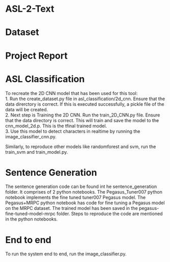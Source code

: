 # ASL-2-Text
<h1>Dataset</h1>
<h1>Project Report</h1>
<h1> ASL Classification</h1>
To recreate the 2D CNN model that has been used for this tool:<br>
1. Run the create_dataset.py file in asl_classification/2d_cnn. Ensure that the data direrctory is correct. If this is executed successfully, a pickle file of the data will be created. <br>
2. Next step is Training the 2D CNN. Run the train_2D_CNN.py file. Ensure that the data directory is correct. This will train and save the model to the cnn_model_2d.p. This is the tfinal trained model. <br>
3. Use this model to detect characters in realtime by running the image_classifier_cnn.py.<br>

Similarly, to reproduce other models like randomforest and svm, run the train_svm and train_model.py.
<h1>Sentence Generation</h1>
The sentence generation code can be found int he sentence_generation folder. It comprises of 2 python notebooks. The Pegasus_Tuner007 python notebook implements the fine tuned tuner007 Pegasus model. The Pegasus+MRPC python notebook has code for fine tuning a Pegasus model on the MRPC dataset. The trained model has been saved in the pegasus-fine-tuned-model-mrpc folder. Steps to reproduce the code are mentioned in the python notebooks.
<h1>End to end</h1>
To run the system end to end, run the image_classifier.py.
